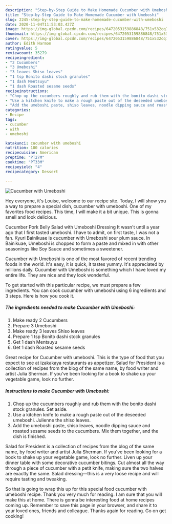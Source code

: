 ```yaml
---
description: "Step-by-Step Guide to Make Homemade Cucumber with Umeboshi"
title: "Step-by-Step Guide to Make Homemade Cucumber with Umeboshi"
slug: 2245-step-by-step-guide-to-make-homemade-cucumber-with-umeboshi
date: 2020-11-04T11:53:03.427Z
image: https://img-global.cpcdn.com/recipes/6472053159886848/751x532cq70/cucumber-with-umeboshi-recipe-main-photo.jpg
thumbnail: https://img-global.cpcdn.com/recipes/6472053159886848/751x532cq70/cucumber-with-umeboshi-recipe-main-photo.jpg
cover: https://img-global.cpcdn.com/recipes/6472053159886848/751x532cq70/cucumber-with-umeboshi-recipe-main-photo.jpg
author: Edith Harmon
ratingvalue: 5
reviewcount: 35279
recipeingredient:
- "2 Cucumbers"
- "3 Umeboshi"
- "3 leaves Shiso leaves"
- "1 tsp Bonito dashi stock granules"
- "1 dash Mentsuyu"
- "1 dash Roasted sesame seeds"
recipeinstructions:
- "Chop up the cucumbers roughly and rub them with the bonito dashi stock granules. Set aside."
- "Use a kitchen knife to make a rough paste out of the deseeded umeboshi. Julienne the shiso leaves."
- "Add the umeboshi paste, shiso leaves, noodle dipping sauce and roasted sesame seeds to the cucumbers. Mix them together, and the dish is finished."
categories:
- Recipe
tags:
- cucumber
- with
- umeboshi

katakunci: cucumber with umeboshi 
nutrition: 180 calories
recipecuisine: American
preptime: "PT27M"
cooktime: "PT33M"
recipeyield: "4"
recipecategory: Dessert

---
```



![Cucumber with Umeboshi](https://img-global.cpcdn.com/recipes/6472053159886848/751x532cq70/cucumber-with-umeboshi-recipe-main-photo.jpg)

Hey everyone, it's Louise, welcome to our recipe site. Today, I will show you a way to prepare a special dish, cucumber with umeboshi. One of my favorites food recipes. This time, I will make it a bit unique. This is gonna smell and look delicious.

Cucumber Pork Belly Salad with Umeboshi Dressing It wasn&#39;t until a year ago that I first tasted umeboshi. I have to admit, on first taste, I was not a fan. Kyuri Bainikuae is cucumber with Umeboshi sour plum sauce. In Bainikuae, Umeboshi is chopped to form a paste and mixed in with other seasonings like Soy Sauce and sometimes a sweetener.

Cucumber with Umeboshi is one of the most favored of recent trending foods in the world. It's easy, it is quick, it tastes yummy. It's appreciated by millions daily. Cucumber with Umeboshi is something which I have loved my entire life. They are nice and they look wonderful.


To get started with this particular recipe, we must prepare a few ingredients. You can cook cucumber with umeboshi using 6 ingredients and 3 steps. Here is how you cook it.

<!--inarticleads1-->

##### The ingredients needed to make Cucumber with Umeboshi:

1. Make ready 2 Cucumbers
1. Prepare 3 Umeboshi
1. Make ready 3 leaves Shiso leaves
1. Prepare 1 tsp Bonito dashi stock granules
1. Get 1 dash Mentsuyu
1. Get 1 dash Roasted sesame seeds


Great recipe for Cucumber with umeboshi. This is the type of food that you expect to see at izakakaya restaurants as appetizer. Salad for President is a collection of recipes from the blog of the same name, by food writer and artist Julia Sherman. If you&#39;ve been looking for a book to shake up your vegetable game, look no further. 

<!--inarticleads2-->

##### Instructions to make Cucumber with Umeboshi:

1. Chop up the cucumbers roughly and rub them with the bonito dashi stock granules. Set aside.
1. Use a kitchen knife to make a rough paste out of the deseeded umeboshi. Julienne the shiso leaves.
1. Add the umeboshi paste, shiso leaves, noodle dipping sauce and roasted sesame seeds to the cucumbers. Mix them together, and the dish is finished.


Salad for President is a collection of recipes from the blog of the same name, by food writer and artist Julia Sherman. If you&#39;ve been looking for a book to shake up your vegetable game, look no further. Liven up your dinner table with some decorative cucumber bitings. Cut almost all the way through a piece of cucumber with a petit knife, making sure the two halves are exactly the same. Salad dressing—this is a very loose recipe and will require tasting and tweaking. 

So that is going to wrap this up for this special food cucumber with umeboshi recipe. Thank you very much for reading. I am sure that you will make this at home. There is gonna be interesting food at home recipes coming up. Remember to save this page in your browser, and share it to your loved ones, friends and colleague. Thanks again for reading. Go on get cooking!
